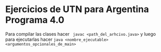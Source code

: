 <h1>Ejercicios de UTN para Argentina Programa 4.0 </h1>

Para compilar las clases hacer ``` javac <path_del_arhcivo.java>``` y luego para ejecutarlas hacer ```java <nombre_ejecutable> <argumentos_opcionales_de_main>```  